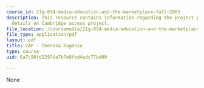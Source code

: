 ```yaml
---
course_id: 21g-034-media-education-and-the-marketplace-fall-2005
description: This resource contains information regarding the project proposal and
  details on Cambridge access project.
file_location: /coursemedia/21g-034-media-education-and-the-marketplace-fall-2005/6a7c90fd2297da7b7e8fbd4adc77bd00_MIT21G_034F05_captheresaeu.pdf
file_type: application/pdf
layout: pdf
title: CAP - Theresa Eugenio
type: course
uid: 6a7c90fd2297da7b7e8fbd4adc77bd00

---
```

None